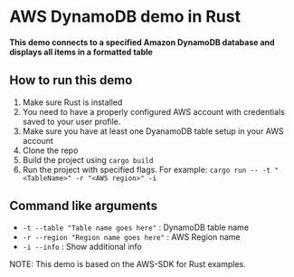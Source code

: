 # AWS DynamoDB demo in Rust
#### This demo connects to a specified Amazon DynamoDB database and displays all items in a formatted table

## How to run this demo

1. Make sure Rust is installed
2. You need to have a properly configured AWS account with credentials saved to your user profile.
3. Make sure you have at least one DyanamoDB table setup in your AWS account
4. Clone the repo
5. Build the project using ```cargo build```
6. Run the project with specified flags. For example: ```cargo run -- -t "<TableName>" -r "<AWS region>" -i```

## Command like arguments

- ```-t --table "Table name goes here"``` : DynamoDB table name
- ```-r --region "Region name goes here"``` : AWS Region name
- ```-i --info``` : Show additional info

NOTE: This demo is based on the AWS-SDK for Rust examples.
